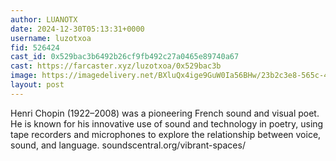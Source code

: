 ```yaml
---
author: LUANOTX
date: 2024-12-30T05:13:31+0000
username: luzotxoa
fid: 526424
cast_id: 0x529bac3b6492b26cf9fb492c27a0465e89740a67
cast: https://farcaster.xyz/luzotxoa/0x529bac3b
image: https://imagedelivery.net/BXluQx4ige9GuW0Ia56BHw/23b2c3e8-565c-4542-2e8c-336a34bb5d00/original
layout: post
---
```


Henri Chopin (1922–2008) was a pioneering French sound and visual poet. He is known for his innovative use of sound and technology in poetry, using tape recorders and microphones to explore the relationship between voice, sound, and language.
soundscentral.org/vibrant-spaces/

<img src='https://imagedelivery.net/BXluQx4ige9GuW0Ia56BHw/23b2c3e8-565c-4542-2e8c-336a34bb5d00/original' alt='' referrerpolicy='no-referrer'/>
